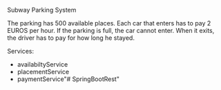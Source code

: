 Subway Parking System

The parking has 500 available places.
Each car that enters has to pay 2 EUROS per hour.
If the parking is full, the car cannot enter.
When it exits, the driver has to pay for how long he stayed.

Services:
- availabiltyService
- placementService
- paymentService"# SpringBootRest" 
